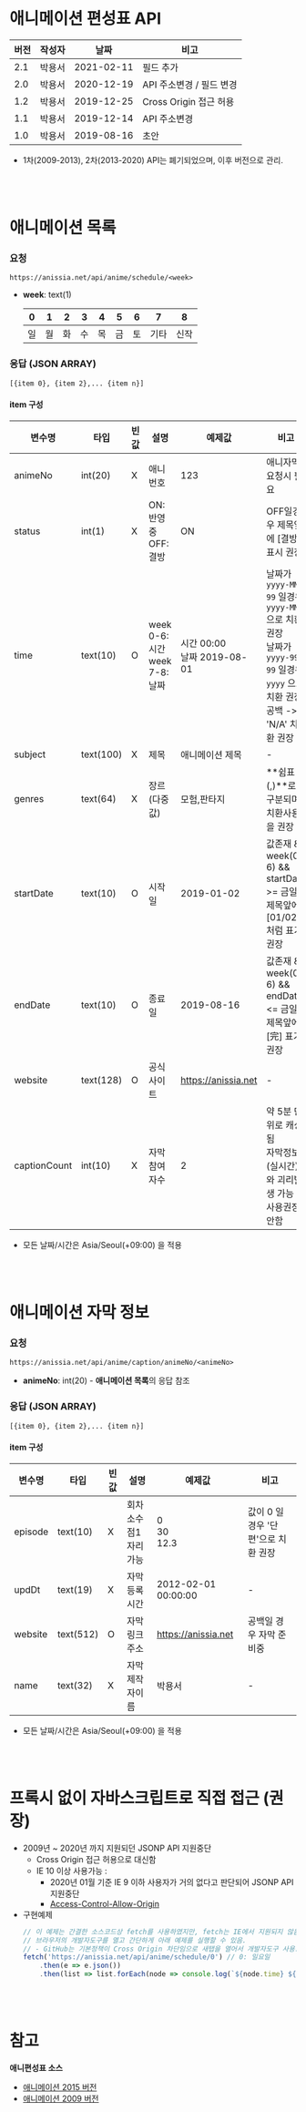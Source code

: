 # 애니메이션 편성표 API
|버전|작성자|날짜|비고|
|-|-|-|-|
|2.1|박용서|2021-02-11|필드 추가|
|2.0|박용서|2020-12-19|API 주소변경 / 필드 변경|
|1.2|박용서|2019-12-25|Cross Origin 접근 허용|
|1.1|박용서|2019-12-14|API 주소변경|
|1.0|박용서|2019-08-16|초안|
- 1차(2009-2013), 2차(2013-2020) API는 폐기되었으며, 이후 버전으로 관리.

<br/><br/>

# 애니메이션 목록
### 요청
```
https://anissia.net/api/anime/schedule/<week>
```
* **week**: text(1)

   |0|1|2|3|4|5|6|7|8|
   |-|-|-|-|-|-|-|-|-|
   |일|월|화|수|목|금|토|기타|신작|

### 응답 (JSON ARRAY)
```
[{item 0}, {item 2},... {item n}]
```
#### item 구성

|변수명|타입|빈값|설명|예제값|비고|
|-|-|-|-|-|-|
|animeNo|int(20)|X|애니번호|123|애니자막 요청시 필요|
|status|int(1)|X|ON: 반영중<br/>OFF: 결방|ON|OFF일경우 제목앞에 [결방] 표시 권장|
|time|text(10)|O|week 0-6: 시간 <br/> week 7-8: 날짜|시간 00:00 <br/>날짜 2019-08-01|날짜가 `yyyy-MM-99` 일경우 `yyyy-MM` 으로 치환 권장 <br/>날짜가 `yyyy-99-99` 일경우 `yyyy` 으로 치환 권장 <br/> 공백 -> 'N/A' 치환 권장|
|subject|text(100)|X|제목|애니메이션 제목|-|
|genres|text(64)|X|장르 (다중값)|모험,판타지| **쉼표(,)**로 구분되며 치환사용을 권장|
|startDate|text(10)|O|시작일|2019-01-02|값존재 && week(0-6) && startDate >= 금일: 제목앞에 [01/02] 처럼 표기 권장|
|endDate|text(10)|O|종료일|2019-08-16|값존재 && week(0-6) && endDate <= 금일: 제목앞에 [完] 표기 권장|
|website|text(128)|O|공식사이트|https://anissia.net|-|
|captionCount|int(10)|X|자막참여자수|2|약 5분 단위로 캐싱됨<br/>자막정보(실시간)와 괴리발생 가능<br/>사용권장안함|

- 모든 날짜/시간은 Asia/Seoul(+09:00) 을 적용

<br/><br/>

# 애니메이션 자막 정보
### 요청
```
https://anissia.net/api/anime/caption/animeNo/<animeNo>
```

* **animeNo**: int(20) - **애니메이션 목록**의 응답 참조

### 응답 (JSON ARRAY)
```
[{item 0}, {item 2},... {item n}]
```
#### item 구성

|변수명|타입|빈값|설명|예제값|비고|
|-|-|-|-|-|-|
|episode|text(10)|X|회차<br/>소수점1자리 가능|0<br/>30 <br/> 12.3|값이 0 일 경우 '단편'으로 치환 권장|
|updDt|text(19)|X|자막등록시간|2012-02-01 00:00:00|-|
|website|text(512)|O|자막링크주소|https://anissia.net|공백일 경우 자막 준비중|
|name|text(32)|X|자막제작자이름|박용서|-|

- 모든 날짜/시간은 Asia/Seoul(+09:00) 을 적용

<br/><br/>

# 프록시 없이 자바스크립트로 직접 접근 (권장)
- 2009년 ~ 2020년 까지 지원되던 JSONP API 지원중단
    - Cross Origin 접근 허용으로 대신함
    - IE 10 이상 사용가능 :
        - 2020년 01월 기준 IE 9 이하 사용자가 거의 없다고 판단되어 JSONP API 지원중단
        - [Access-Control-Allow-Origin](https://developer.mozilla.org/en-US/docs/Web/HTTP/Headers/Access-Control-Allow-Origin)
- 구현예제
   ``` javascript
   // 이 예제는 간결한 소스코드상 fetch를 사용하였지만, fetch는 IE에서 지원되지 않음으로 다른 방법 사용권장
   // 브라우저의 개발자도구를 열고 간단하게 아래 예제를 실행할 수 있음.
   // - GitHub는 기본정책이 Cross Origin 차단임으로 새탭을 열어서 개발자도구 사용.
   fetch('https://anissia.net/api/anime/schedule/0') // 0: 일요일
       .then(e => e.json())
       .then(list => list.forEach(node => console.log(`${node.time} ${node.subject}`)));
   ```

<br/><br/>

# 참고
**애니편성표 소스**
* [애니메이션 2015 버전](https://github.com/anissia-net/anissia-web/blob/master/src/views/schedule/2015.vue)
* [애니메이션 2009 버전](https://github.com/anissia-net/anissia-web/blob/master/src/views/schedule/2009.vue)
